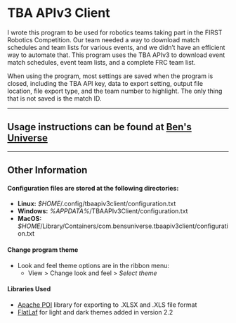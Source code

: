 # TBA APIv3 Client

I wrote this program to be used for robotics teams taking part in the FIRST Robotics Competition. Our team needed a way to download match schedules and team lists for various events, and we didn’t have an efficient way to automate that. This program uses the TBA APIv3 to download event match schedules, event team lists, and a complete FRC team list.  

When using the program, most settings are saved when the program is closed, including the TBA API key, data to export setting, output file location, file export type, and the team number to highlight. The only thing that is not saved is the match ID.

---

## Usage instructions can be found at [Ben's Universe](https://www.bensuniverse.com/software/tba-apiv3-client/)

---

## Other Information

#### Configuration files are stored at the following directories:
- **Linux:** *$HOME*/.config/tbaapiv3client/configuration.txt
- **Windows:** *%APPDATA%*/TBAAPIv3Client/configuration.txt
- **MacOS:** *$HOME*/Library/Containers/com.bensuniverse.tbaapiv3client/configuration.txt

#### Change program theme
- Look and feel theme options are in the ribbon menu:
  - View > Change look and feel > *Select theme*

#### Libraries Used
- [Apache POI](https://poi.apache.org/) library for exporting to .XLSX and .XLS file format
- [FlatLaf](https://www.formdev.com/flatlaf/) for light and dark themes added in version 2.2